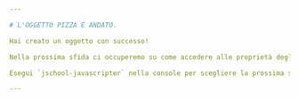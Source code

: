 ```yaml
---

# L'OGGETTO PIZZA È ANDATO.

Hai creato un oggetto con successo!

Nella prossima sfida ci occuperemo su come accedere alle proprietà degli oggetti.

Esegui `jschool-javascripter` nella console per scegliere la prossima sfida.

---
```

